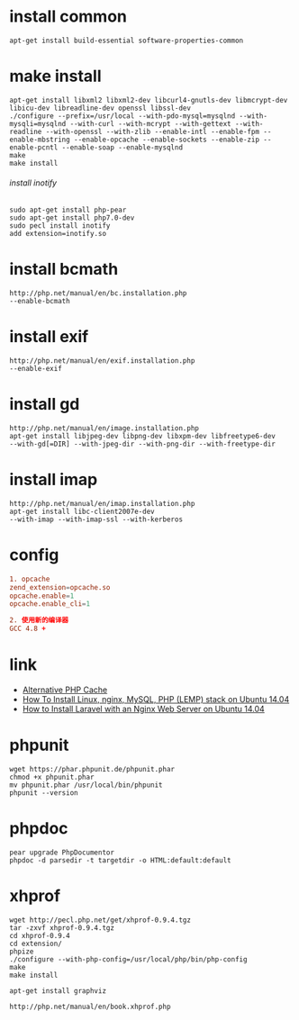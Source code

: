 # install common
```shell
apt-get install build-essential software-properties-common
```

# make install
```shell
apt-get install libxml2 libxml2-dev libcurl4-gnutls-dev libmcrypt-dev libicu-dev libreadline-dev openssl libssl-dev
./configure --prefix=/usr/local --with-pdo-mysql=mysqlnd --with-mysqli=mysqlnd --with-curl --with-mcrypt --with-gettext --with-readline --with-openssl --with-zlib --enable-intl --enable-fpm --enable-mbstring --enable-opcache --enable-sockets --enable-zip --enable-pcntl --enable-soap --enable-mysqlnd
make
make install
```

###### install inotify
```shell
sudo apt-get install php-pear
sudo apt-get install php7.0-dev
sudo pecl install inotify
add extension=inotify.so
```

# install bcmath
```shell
http://php.net/manual/en/bc.installation.php
--enable-bcmath
```

# install exif
```shell
http://php.net/manual/en/exif.installation.php
--enable-exif
```

# install gd
```shell
http://php.net/manual/en/image.installation.php
apt-get install libjpeg-dev libpng-dev libxpm-dev libfreetype6-dev
--with-gd[=DIR] --with-jpeg-dir --with-png-dir --with-freetype-dir
```

# install imap
```shell
http://php.net/manual/en/imap.installation.php
apt-get install libc-client2007e-dev
--with-imap --with-imap-ssl --with-kerberos
```

# config
```conf
1. opcache
zend_extension=opcache.so
opcache.enable=1
opcache.enable_cli=1

2. 使用新的编译器
GCC 4.8 +
```

# link
- [Alternative PHP Cache](http://php.net/manual/en/book.apc.php)
- [How To Install Linux, nginx, MySQL, PHP (LEMP) stack on Ubuntu 14.04](https://www.digitalocean.com/community/tutorials/how-to-install-linux-nginx-mysql-php-lemp-stack-on-ubuntu-14-04)
- [How to Install Laravel with an Nginx Web Server on Ubuntu 14.04](https://www.digitalocean.com/community/tutorials/how-to-install-laravel-with-an-nginx-web-server-on-ubuntu-14-04)

# phpunit
```shell
wget https://phar.phpunit.de/phpunit.phar
chmod +x phpunit.phar
mv phpunit.phar /usr/local/bin/phpunit
phpunit --version
```

# phpdoc
```shell
pear upgrade PhpDocumentor
phpdoc -d parsedir -t targetdir -o HTML:default:default
```

# xhprof
```shell
wget http://pecl.php.net/get/xhprof-0.9.4.tgz
tar -zxvf xhprof-0.9.4.tgz
cd xhprof-0.9.4
cd extension/
phpize
./configure --with-php-config=/usr/local/php/bin/php-config
make
make install

apt-get install graphviz

http://php.net/manual/en/book.xhprof.php
```
